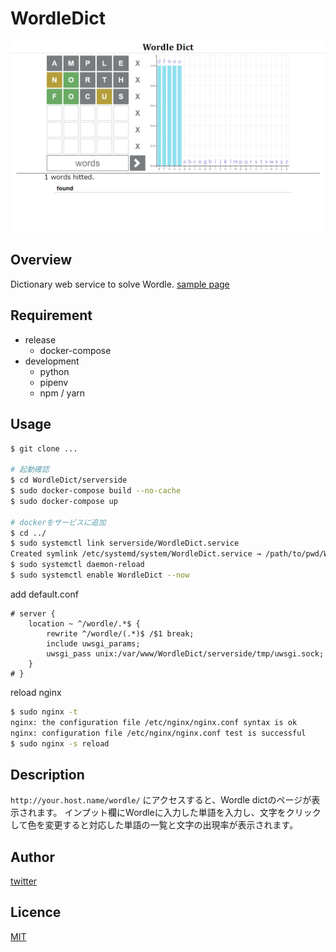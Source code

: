 # WordleDict

![banner](img/banner.png)

## Overview

Dictionary web service to solve Wordle.
[sample page](https://5kdn.red/wordle/)

## Requirement

- release
  - docker-compose
- development
  - python
  - pipenv
  - npm / yarn

## Usage

```bash
$ git clone ...

# 起動確認
$ cd WordleDict/serverside
$ sudo docker-compose build --no-cache
$ sudo docker-compose up

# dockerをサービスに追加
$ cd ../
$ sudo systemctl link serverside/WordleDict.service
Created symlink /etc/systemd/system/WordleDict.service → /path/to/pwd/WordleDict.service.
$ sudo systemctl daemon-reload
$ sudo systemctl enable WordleDict --now
```

add default.conf

```nginx
# server {
    location ~ ^/wordle/.*$ {
        rewrite ^/wordle/(.*)$ /$1 break;
        include uwsgi_params;
        uwsgi_pass unix:/var/www/WordleDict/serverside/tmp/uwsgi.sock;
    }
# }
```

reload nginx

```bash
$ sudo nginx -t
nginx: the configuration file /etc/nginx/nginx.conf syntax is ok
nginx: configuration file /etc/nginx/nginx.conf test is successful
$ sudo nginx -s reload
```

## Description

`http://your.host.name/wordle/` にアクセスすると、Wordle dictのページが表示されます。
インプット欄にWordleに入力した単語を入力し、文字をクリックして色を変更すると対応した単語の一覧と文字の出現率が表示されます。

## Author

[twitter](https://twitter.com/5kdn)

## Licence

[MIT](./LICENSE)
